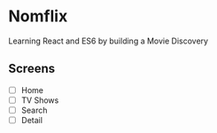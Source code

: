 # Nomflix
Learning React and ES6 by building a Movie Discovery

## Screens

- [ ] Home
- [ ] TV Shows
- [ ] Search
- [ ] Detail